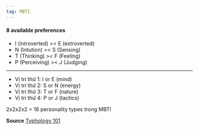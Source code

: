 ```yaml
---
tag: MBTI
---
```

#### 8 available preferences 
- I (introverted) >< E (extroverted)
- N (Intution) >< S (Sensing)
- T (Thinking) >< F (Feeling)
- P (Perceiving) >< J (Judging)
---
- Vị trí thứ 1: I or E (mind)
- Vị trí thứ 2: S or N (energy)
- Vị trí thứ 3: T or F (nature)
- Vị trí thứ 4: P or J (tactics)

2x2x2x2 = 16 personality types trong MBTI

**Source**
[Typhology 101](https://personalityjunkie.com/typology-101/#anchor1)